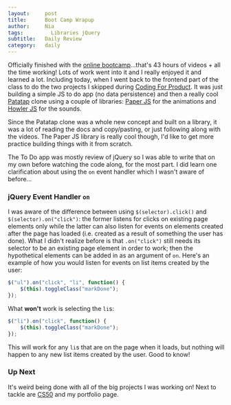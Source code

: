 ```yaml
---
layout:     post
title:      Boot Camp Wrapup
author:     Nia
tags: 		  Libraries jQuery
subtitle:  	Daily Review
category:   daily
---
```


Officially finished with the [online bootcamp](https://www.udemy.com/the-web-developer-bootcamp/)...that's 43 hours of videos + all the time working! Lots of work went into it and I really enjoyed it and learned a lot. Including today, when I went back to the frontend part of the class to do the two projects I skipped during [Coding For Product](https://niamurrell.github.io/search/index.html#CodingForProduct). It was just building a simple JS to do app (no data persistence) and then a really cool [Patatap](http://patatap.com/) clone using a couple of libraries: [Paper JS](http://paperjs.org/) for the animations and [Howler JS](https://howlerjs.com/) for the sounds. 

Since the Patatap clone was a whole new concept and built on a library, it was a lot of reading the docs and copy/pasting, or just following along with the videos. The Paper JS library is really cool though, I'd like to get more practice building things with it from scratch.

The To Do app was mostly review of jQuery so I was able to write that on my own before watching the code along, for the most part. I did learn one clarification about using the `on` event handler which I wasn't aware of before...

### jQuery Event Handler `on`

I was aware of the difference between using `$(selector).click()` and `$(selector).on("click")`: the former listens for clicks on existing page elements only while the latter can also listen for events on elements created after the page has loaded (i.e. created as a result of something the user has done). What I didn't realize before is that `.on("click")` still needs its selector to be an existing page element in order to work; then the hypothetical elements can be added in as an argument of `on`. Here's an example of how you would listen for events on list items created by the user:
```javascript
$("ul").on("click", "li", function() {
	$(this).toggleClass("markDone");
});
```

What **won't** work is selecting the `li`s:
```javascript
$("li").on("click", function() {
	$(this).toggleClass("markDone");
});
```
This will work for any `li`s that are on the page when it loads, but nothing will happen to any new list items created by the user. Good to know!

### Up Next

It's weird being done with all of the big projects I was working on! Next to tackle are [CS50](https://www.edx.org/course/introduction-computer-science-harvardx-cs50x) and my portfolio page.